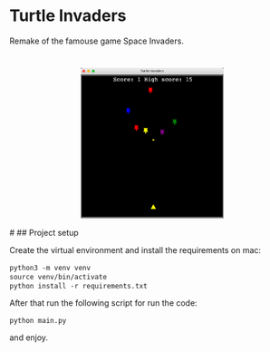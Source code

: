 # Turtle Invaders

Remake of the famouse game Space Invaders.

#
<p align="center">
<img src="images/turtle_invaders.png" width="50%" height="50%"  />
 </p>
#
## Project setup

Create the virtual environment and install the requirements on mac:

```
python3 -m venv venv
source venv/bin/activate
python install -r requirements.txt
```

After that run the following script for run the code:

```
python main.py
```

and enjoy.
